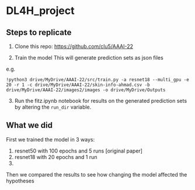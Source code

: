 # DL4H_project


## Steps to replicate

1. Clone this repo: https://github.com/clu5/AAAI-22

2. Train the model
   This will generate prediction sets as json files

e.g. 
```
!python3 drive/MyDrive/AAAI-22/src/train.py -a resnet18 --multi_gpu -e 20 -r 1 -c drive/MyDrive/AAAI-22/skin-info-ahmad.csv -b drive/MyDrive/AAAI-22/images2/images -o drive/MyDrive/Outputs
```


3. Run the fitz.ipynb notebook for results on the generated prediction sets by altering the `run_dir` variable.


## What we did

First we trained the model in 3 ways: 
1. resnet50 with 100 epochs and 5 runs [original paper]
2. resnet18 with 20 epochs and 1 run 
3. 

Then we compared the results to see how changing the model affected the hypotheses


